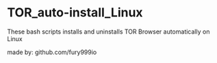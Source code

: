 # TOR_auto-install_Linux
These bash scripts installs and uninstalls TOR Browser automatically on Linux 

made by: github.com/fury999io
